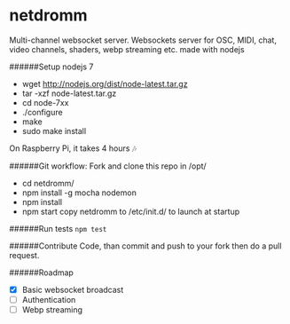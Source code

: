 # netdromm
Multi-channel websocket server.
Websockets server for OSC, MIDI, chat, video channels, shaders, webp streaming etc. made with nodejs

######Setup nodejs 7
- wget http://nodejs.org/dist/node-latest.tar.gz 
- tar -xzf node-latest.tar.gz
- cd node-7xx
- ./configure
- make
- sudo make install

On Raspberry Pi, it takes 4 hours :notes:

######Git workflow:
Fork and clone this repo in /opt/
- cd netdromm/
- npm install -g mocha nodemon
- npm install
- npm start
copy netdromm to /etc/init.d/ to launch at startup

######Run tests
`npm test`

######Contribute
Code, than commit and push to your fork then do a pull request.

######Roadmap
- [x] Basic websocket broadcast
- [ ] Authentication
- [ ] Webp streaming
